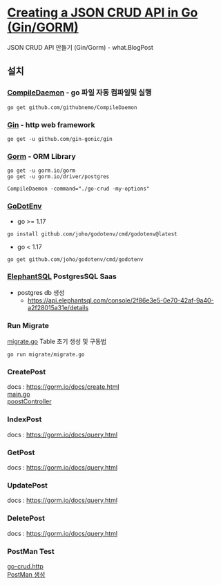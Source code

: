 # [Creating a JSON CRUD API in Go (Gin/GORM)](https://www.youtube.com/watch?v=lf_kiH_NPvM)
JSON CRUD API 만들기 (Gin/Gorm) - what.BlogPost  

## 설치

### [CompileDaemon](https://github.com/githubnemo/CompileDaemon) - go 파일 자동 컴파일및 실행
```shell
go get github.com/githubnemo/CompileDaemon
```

### [Gin](https://gin-gonic.com/docs/quickstart/) - http web framework
```shell 
go get -u github.com/gin-gonic/gin
```

### [Gorm](https://gorm.io/docs/) - ORM Library
```shell
go get -u gorm.io/gorm
go get -u gorm.io/driver/postgres
```

```shell
CompileDaemon -command="./go-crud -my-options"
```

### [GoDotEnv](https://github.com/joho/godotenv)
- go >= 1.17  
```shell 
go install github.com/joho/godotenv/cmd/godotenv@latest
```
- go < 1.17  
```shell
go get github.com/joho/godotenv/cmd/godotenv
```

### [ElephantSQL](https://www.elephantsql.com/) PostgresSQL Saas
- postgres db 생성
  - https://api.elephantsql.com/console/2f86e3e5-0e70-42af-9a40-a2f28015a31e/details

### Run Migrate
[migrate.go](migrate/migrate.go) Table 초기 생성 및 구동법
```shell
go run migrate/migrate.go
```

### CreatePost 
docs : https://gorm.io/docs/create.html  
[main.go](main.go)  
[poostController](controllers/postController.go)

### IndexPost
docs : https://gorm.io/docs/query.html

### GetPost 
docs : https://gorm.io/docs/query.html

### UpdatePost
docs : https://gorm.io/docs/query.html

### DeletePost
docs : https://gorm.io/docs/query.html

### PostMan Test
[go-crud.http](go-crud.http)  
[PostMan 생성](https://speeding-eclipse-947341.postman.co/workspace/Go-Crud~66a892bf-7dd6-481e-a99d-a280a95855ad/request/2390863-bf684f1e-10ff-42d2-ac96-b5421c9bd653)
